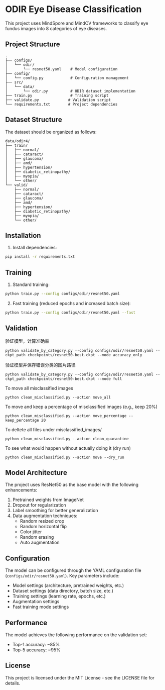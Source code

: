 # ODIR Eye Disease Classification

This project uses MindSpore and MindCV frameworks to classify eye fundus images into 8 categories of eye diseases.

## Project Structure

```
.
├── configs/
│   └── odir/
│       └── resnet50.yaml    # Model configuration
├── config/
│   └── config.py            # Configuration management
├── src/
│   └── data/
│       └── odir.py          # ODIR dataset implementation
├── train.py                 # Training script
├── validate.py             # Validation script
└── requirements.txt        # Project dependencies
```

## Dataset Structure

The dataset should be organized as follows:

```
data/odir4/
├── train/
│   ├── normal/
│   ├── cataract/
│   ├── glaucoma/
│   ├── amd/
│   ├── hypertension/
│   ├── diabetic_retinopathy/
│   ├── myopia/
│   └── other/
└── valid/
    ├── normal/
    ├── cataract/
    ├── glaucoma/
    ├── amd/
    ├── hypertension/
    ├── diabetic_retinopathy/
    ├── myopia/
    └── other/
```

## Installation

1. Install dependencies:
```bash
pip install -r requirements.txt
```

## Training

1. Standard training:
```bash
python train.py --config configs/odir/resnet50.yaml
```

2. Fast training (reduced epochs and increased batch size):
```bash
python train.py --config configs/odir/resnet50.yaml --fast
```

## Validation

验证模型，计算准确率
```
python validate_by_category.py --config configs/odir/resnet50.yaml --ckpt_path checkpoints/resnet50-best.ckpt --mode accuracy_only
```

验证模型并保存错误分类的图片路径
```
python validate_by_category.py --config configs/odir/resnet50.yaml --ckpt_path checkpoints/resnet50-best.ckpt --mode full
```

To move all misclassified images
```
python clean_misclassified.py --action move_all
```

To move and keep a percentage of misclassified images (e.g., keep 20%)
```
python clean_misclassified.py --action move_percentage --keep_percentage 20
```

To deltete all files under misclassified_images/
```
python clean_misclassified.py --action clean_quarantine
```

To see what would happen without actually doing it (dry run)
```
python clean_misclassified.py --action move --dry_run
```

## Model Architecture

The project uses ResNet50 as the base model with the following enhancements:

1. Pretrained weights from ImageNet
2. Dropout for regularization
3. Label smoothing for better generalization
4. Data augmentation techniques:
   - Random resized crop
   - Random horizontal flip
   - Color jitter
   - Random erasing
   - Auto augmentation

## Configuration

The model can be configured through the YAML configuration file (`configs/odir/resnet50.yaml`). Key parameters include:

- Model settings (architecture, pretrained weights, etc.)
- Dataset settings (data directory, batch size, etc.)
- Training settings (learning rate, epochs, etc.)
- Augmentation settings
- Fast training mode settings

## Performance

The model achieves the following performance on the validation set:
- Top-1 accuracy: ~85%
- Top-5 accuracy: ~95%

## License

This project is licensed under the MIT License - see the LICENSE file for details. 